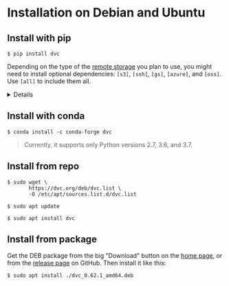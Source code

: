 # Installation on Debian and Ubuntu

## Install with pip

```dvc
$ pip install dvc
```

Depending on the type of the
[remote storage](/doc/user-guide/external-dependencies) you plan to use, you
might need to install optional dependencies: `[s3]`, `[ssh]`, `[gs]`, `[azure]`,
and `[oss]`. Use `[all]` to include them all.

<details>

### Example: How to install DVC with support for Amazon S3 storage

```dvc
$ pip install 'dvc[s3]'
```

In this case it installs `boto3` library as well, besides DVC.

</details>

## Install with conda

```dvc
$ conda install -c conda-forge dvc
```

> Currently, it supports only Python versions 2.7, 3.6, and 3.7.

## Install from repo

```dvc
$ sudo wget \
       https://dvc.org/deb/dvc.list \
       -O /etc/apt/sources.list.d/dvc.list

$ sudo apt update

$ sudo apt install dvc
```

## Install from package

Get the DEB package from the big "Download" button on the [home page](/), or
from the [release page](https://github.com/iterative/dvc/releases/) on GitHub.
Then install it like this:

```dvc
$ sudo apt install ./dvc_0.62.1_amd64.deb
```
